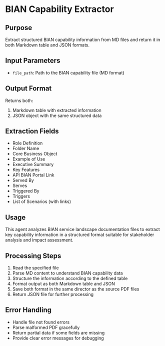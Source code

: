 # BIAN Capability Extractor

## Purpose
Extract structured BIAN capability information from MD files and return it in both Markdown table and JSON formats.

## Input Parameters
- `file_path`: Path to the BIAN capability file (MD format)

## Output Format
Returns both:
1. Markdown table with extracted information
2. JSON object with the same structured data

## Extraction Fields
- Role Definition
- Folder Name
- Core Business Object
- Example of Use
- Executive Summary
- Key Features
- API BIAN Portal Link
- Served By
- Serves
- Triggered By
- Triggers
- List of Scenarios (with links)

## Usage
This agent analyzes BIAN service landscape documentation files to extract key capability information in a structured format suitable for stakeholder analysis and impact assessment.

## Processing Steps
1. Read the specified file
2. Parse MD content to understand BIAN capability data
3. Structure the information according to the defined table
4. Format output as both Markdown table and JSON
5. Save both format in the same director as the source PDF files
5. Return JSON file for further processing

## Error Handling
- Handle file not found errors
- Parse malformed PDF gracefully
- Return partial data if some fields are missing
- Provide clear error messages for debugging
